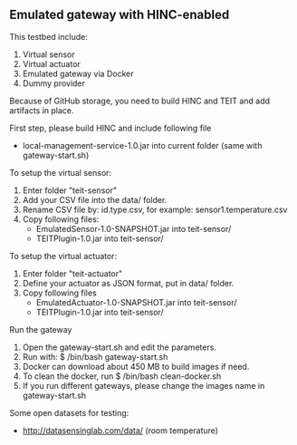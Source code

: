 ## Emulated gateway with HINC-enabled

This testbed include:

1. Virtual sensor
2. Virtual actuator
3. Emulated gateway via Docker
4. Dummy provider

Because of GitHub storage, you need to build HINC and TEIT and add artifacts in place.

First step, please build HINC and include following file

 - local-management-service-1.0.jar into current folder (same with gateway-start.sh)

To setup the virtual sensor:

1. Enter folder "teit-sensor"
2. Add your CSV file into the data/ folder.
3. Rename CSV file by: id.type.csv, for example: sensor1.temperature.csv
4. Copy following files:
   * EmulatedSensor-1.0-SNAPSHOT.jar into teit-sensor/
   * TEITPlugin-1.0.jar into teit-sensor/

To setup the virtual actuator:

1. Enter folder "teit-actuator"
2. Define your actuator as JSON format, put in data/ folder.
4. Copy following files
   * EmulatedActuator-1.0-SNAPSHOT.jar into teit-sensor/
   * TEITPlugin-1.0.jar into teit-sensor/


Run the gateway

1. Open the gateway-start.sh and edit the parameters.
2. Run with: $ /bin/bash gateway-start.sh
3. Docker can download about 450 MB to build images if need.
4. To clean the docker, run $ /bin/bash clean-docker.sh
5. If you run different gateways, please change the images name in gateway-start.sh


Some open datasets for testing:

 - http://datasensinglab.com/data/ (room temperature)

